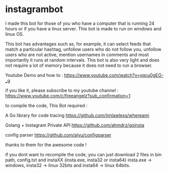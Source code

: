 # instagrambot

I made this bot for those of you who have a computer that is running 24 hours or if you have a linux server. This bot is made to run on windows and linux OS.

This bot has advantages such as, for example, it can select feeds that match a particular hashtag, unfollow users who do not follow you, unfollow users who are not active, mention usernames in comments and most importantly it runs at random intervals. This bot is also very light and does not require a lot of memory because it does not need to run a browser.

Youtube Demo and how to :
https://www.youtube.com/watch?v=yqcu0gEG-_g

if you like it, please subscribe to my youtube channel :
https://www.youtube.com/c/freeangelz?sub_confirmation=1

to compile the code, This Bot required :

A Go library for code tracing
https://github.com/jimlawless/whereami

Golang + Instagram Private API
https://github.com/ahmdrz/goinsta

config parser
https://github.com/alyu/configparser

thanks to them for the awesome code !

if you dont want to recompile the code, you can just download 2 files in bin path, config.txt and instaXX (insta.exe, insta32 or insta64) insta.exe -> windows, insta32 -> linux 32bits and insta64 -> linux 64bits.
